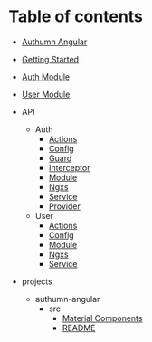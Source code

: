 # Table of contents

* [Authumn Angular](README.md)
* [Getting Started](introduction/README.md)
* [Auth Module](auth/README.md)
* [User Module](user/README.md)
* API 
  * Auth 
    * [Actions](api/auth/modules/_auth_actions_.md)
    * [Config](api/auth/modules/_auth_config_.md)
    * [Guard](api/auth/modules/_auth_guard_.md)
    * [Interceptor](api/auth/modules/_auth_interceptor_.md)
    * [Module](api/auth/modules/_auth_module_.md)
    * [Ngxs](api/auth/modules/_auth_ngxs_.md)
    * [Service](api/auth/modules/_auth_service_.md)
    * [Provider](api/auth/modules/_auth_provider_.md)
  * User 
    * [Actions](api/user/modules/_user_actions_.md)
    * [Config](api/user/modules/_user_config_.md)
    * [Module](api/user/modules/_user_module_.md)
    * [Ngxs](api/user/modules/_user_ngxs_.md)
    * [Service](api/user/modules/_services_user_service_.md)
   
* projects
  * authumn-angular
    * src
      * [Material Components](projects/authumn-angular/src/material.md)
      * [README](projects/authumn-angular/src/user.md)

